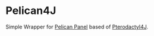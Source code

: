 # Pelican4J
Simple Wrapper for [Pelican Panel](https://pelican.dev) based of [Pterodactyl4J](https://github.com/mattmalec/Pterodactyl4J).